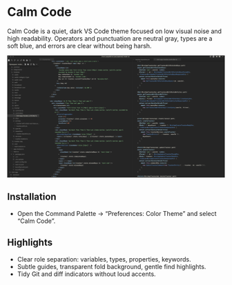 # Calm Code

Calm Code is a quiet, dark VS Code theme focused on low visual noise and high readability. Operators and punctuation are neutral gray, types are a soft blue, and errors are clear without being harsh.

![Calm Code example](example.png)

## Installation

- Open the Command Palette → “Preferences: Color Theme” and select “Calm Code”.

## Highlights

- Clear role separation: variables, types, properties, keywords.
- Subtle guides, transparent fold background, gentle find highlights.
- Tidy Git and diff indicators without loud accents.
